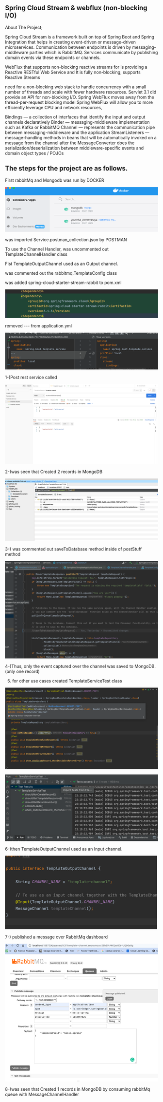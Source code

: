 ## Spring Cloud Stream & webflux (non-blocking I/O)

About The Project;

Spring Cloud Stream is a framework built on top of Spring Boot and Spring Integration that helps in creating event-driven or message-driven microservices.
Communication between endpoints is driven by messaging-middleware parties which is RabbitMQ. 
Services communicate by publishing domain events via these endpoints or channels.

WebFlux that supports non-blocking reactive streams for is providing a Reactive RESTful Web Service and It is fully non-blocking, supports Reactive Streams

need for a non-blocking web stack to handle concurrency with a small number of threads and scale with fewer hardware resources.
Servlet 3.1 did provide an API for non-blocking I/O.
Spring WebFlux moves away from the thread-per-request blocking model
Spring WebFlux will allow you to more efficiently leverage CPU and network resources,


Bindings — a collection of interfaces that identify the input and output channels declaratively
Binder — messaging-middleware implementation such as Kafka or RabbitMQ
Channel — represents the communication pipe between messaging-middleware and the application
StreamListeners — message-handling methods in beans that will be automatically invoked on a message from the channel after the MessageConverter does the serialization/deserialization between middleware-specific events and domain object types / POJOs


## The steps for the project are as follows.


First rabbitMq and Mongodb was run by DOCKER

![](src/main/resources/imgs/img_docker.png)

was imported Service.postman_collection.json by POSTMAN


To use the Channel Handler, was uncommented out TemplateChannelHandler class

Fist TemplateOutputChannel used as an Output channel.

was commented out the rabbitmq.TemplateConfig class

was added spring-cloud-starter-stream-rabbit to pom.xml

![img.png](src/main/resources/imgs/img_r.png)

removed --- from application.yml

![img_1.png](src/main/resources/imgs/img_133.png)

1-)Post rest service called

![](src/main/resources/imgs/2.png)

2-)was seen that Created 2 records in MongoDB

![](src/main/resources/imgs/3.png)

3-) was commented out saveToDatabase method inside of postStuff method

![](src/main/resources/imgs/6.png)

4-)Thus, only the event captured over the channel was saved to MongoDB.(only one record)

5) for other use cases created TemplateServiceTest class

![](src/main/resources/imgs/img_11.png)

![img.png](src/main/resources/imgs/img1.png)


6-)then TemplateOutputChannel used as an Input channel.

![img.png](src/main/resources/imgs/img13.png)

7-) published a message over RabbitMq dashboard

![](src/main/resources/imgs/img.png)

8-)was seen that Created 1 records in MongoDB by consuming rabbitMq queue with MessageChannelHandler